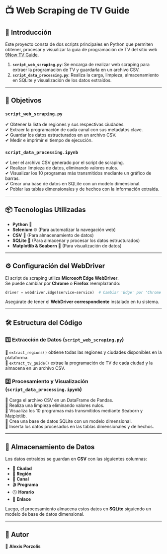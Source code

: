 # 📺 Web Scraping de TV Guide

## 🚀 Introducción

Este proyecto consta de dos scripts principales en Python que permiten obtener, procesar y visualizar la guía de programación de TV del sitio web [9Now TV Guide](https://tvguide.9now.com.au/).

1. **`script_web_scraping.py`**: Se encarga de realizar web scraping para extraer la programación de TV y guardarla en un archivo CSV.
2. **`script_data_processing.py`**: Realiza la carga, limpieza, almacenamiento en SQLite y visualización de los datos extraídos.

---

## 🎯 **Objetivos**

### `script_web_scraping.py`

✔ Obtener la lista de regiones y sus respectivas ciudades.  
✔ Extraer la programación de cada canal con sus metadatos clave.  
✔ Guardar los datos estructurados en un archivo CSV.  
✔ Medir e imprimir el tiempo de ejecución.

### `script_data_processing.ipynb`

✔ Leer el archivo CSV generado por el script de scraping.  
✔ Realizar limpieza de datos, eliminando valores nulos.  
✔ Visualizar los 10 programas más transmitidos mediante un gráfico de barras.  
✔ Crear una base de datos en SQLite con un modelo dimensional.  
✔ Poblar las tablas dimensionales y de hechos con la información extraída.

---

## 📦 **Tecnologías Utilizadas**

- **Python** 🐍
- **Selenium** 🌐 (Para automatizar la navegación web)
- **CSV** 📄 (Para almacenamiento de datos)
- **SQLite** 📂 (Para almacenar y procesar los datos estructurados)
- **Matplotlib & Seaborn** 🎨 (Para visualización de datos)

---

## ⚙ **Configuración del WebDriver**

El script de scraping utiliza **Microsoft Edge WebDriver**.  
Se puede cambiar por **Chrome** o **Firefox** reemplazando:

```python
driver = webdriver.Edge(service=service)  # Cambiar 'Edge' por 'Chrome' o 'Firefox'
```

Asegúrate de tener el **WebDriver correspondiente** instalado en tu sistema.

---

## 🛠 **Estructura del Código**

### **1️⃣ Extracción de Datos (`script_web_scraping.py`)**

📌 `extract_regions()` obtiene todas las regiones y ciudades disponibles en la plataforma.  
📌 `extract_tv_guide()` extrae la programación de TV de cada ciudad y la almacena en un archivo CSV.

### **2️⃣ Procesamiento y Visualización (`script_data_processing.ipynb`)**

📌 Carga el archivo CSV en un DataFrame de Pandas.  
📌 Realiza una limpieza eliminando valores nulos.  
📌 Visualiza los 10 programas más transmitidos mediante Seaborn y Matplotlib.  
📌 Crea una base de datos SQLite con un modelo dimensional.  
📌 Inserta los datos procesados en las tablas dimensionales y de hechos.

---

## 💾 **Almacenamiento de Datos**

Los datos extraídos se guardan en **CSV** con las siguientes columnas:

- 📍 **Ciudad**
- 🏢 **Región**
- 📰 **Canal**
- 🎬 **Programa**
- 🕒 **Horario**
- 🔗 **Enlace**

Luego, el procesamiento almacena estos datos en **SQLite** siguiendo un modelo de base de datos dimensional.

---

## 📝 Autor

📌 **Alexis Porzolis**
